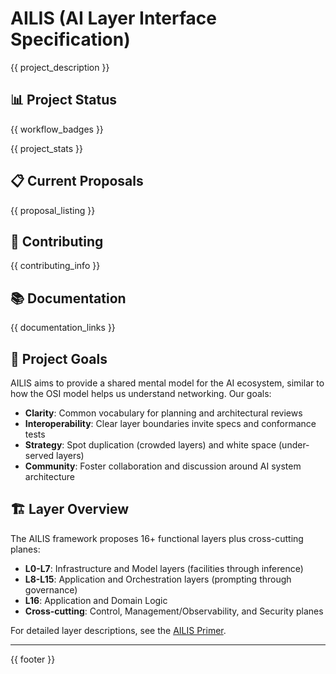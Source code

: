 # AILIS (AI Layer Interface Specification)

{{ project_description }}

## 📊 Project Status

{{ workflow_badges }}

{{ project_stats }}

<!-- TOC_START -->
<!-- TOC_END -->

## 📋 Current Proposals

{{ proposal_listing }}

## 🤝 Contributing

{{ contributing_info }}

## 📚 Documentation

{{ documentation_links }}

## 🎯 Project Goals

AILIS aims to provide a shared mental model for the AI ecosystem, similar to how the OSI model helps us understand networking. Our goals:

- **Clarity**: Common vocabulary for planning and architectural reviews
- **Interoperability**: Clear layer boundaries invite specs and conformance tests  
- **Strategy**: Spot duplication (crowded layers) and white space (under-served layers)
- **Community**: Foster collaboration and discussion around AI system architecture

## 🏗️ Layer Overview

The AILIS framework proposes 16+ functional layers plus cross-cutting planes:

- **L0-L7**: Infrastructure and Model layers (facilities through inference)
- **L8-L15**: Application and Orchestration layers (prompting through governance)  
- **L16**: Application and Domain Logic
- **Cross-cutting**: Control, Management/Observability, and Security planes

For detailed layer descriptions, see the [AILIS Primer](../proposals/AILIS_Primer.md).

---

{{ footer }}
